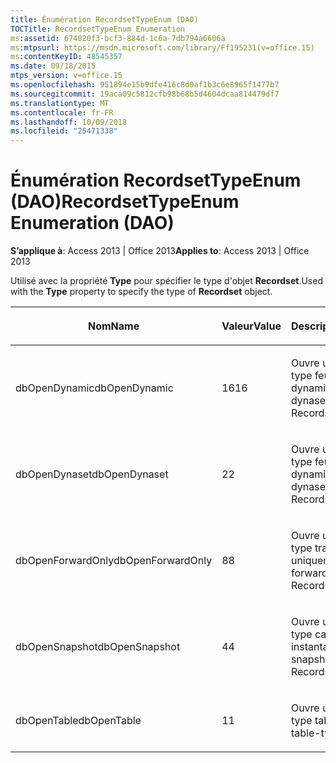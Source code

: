 ```yaml
---
title: Énumération RecordsetTypeEnum (DAO)
TOCTitle: RecordsetTypeEnum Enumeration
ms:assetid: 674020f3-bcf3-884d-1c6a-7db794a6606a
ms:mtpsurl: https://msdn.microsoft.com/library/Ff195231(v=office.15)
ms:contentKeyID: 48545357
ms.date: 09/18/2015
mtps_version: v=office.15
ms.openlocfilehash: 951894e15b9dfe416c8d0af1b3c6e8965f1477b7
ms.sourcegitcommit: 19aca09c5812cfb98b68b5d4604dcaa814479df7
ms.translationtype: MT
ms.contentlocale: fr-FR
ms.lasthandoff: 10/09/2018
ms.locfileid: "25471338"
---
```

# <a name="recordsettypeenum-enumeration-dao"></a><span data-ttu-id="cb100-102">Énumération RecordsetTypeEnum (DAO)</span><span class="sxs-lookup"><span data-stu-id="cb100-102">RecordsetTypeEnum Enumeration (DAO)</span></span>


<span data-ttu-id="cb100-103">**S’applique à**: Access 2013 | Office 2013</span><span class="sxs-lookup"><span data-stu-id="cb100-103">**Applies to**: Access 2013 | Office 2013</span></span>

<span data-ttu-id="cb100-104">Utilisé avec la propriété **Type** pour spécifier le type d'objet **Recordset**.</span><span class="sxs-lookup"><span data-stu-id="cb100-104">Used with the **Type** property to specify the type of **Recordset** object.</span></span>

<table>
<colgroup>
<col style="width: 33%" />
<col style="width: 33%" />
<col style="width: 33%" />
</colgroup>
<thead>
<tr class="header">
<th><p><span data-ttu-id="cb100-105">Nom</span><span class="sxs-lookup"><span data-stu-id="cb100-105">Name</span></span></p></th>
<th><p><span data-ttu-id="cb100-106">Valeur</span><span class="sxs-lookup"><span data-stu-id="cb100-106">Value</span></span></p></th>
<th><p><span data-ttu-id="cb100-107">Description</span><span class="sxs-lookup"><span data-stu-id="cb100-107">Description</span></span></p></th>
</tr>
</thead>
<tbody>
<tr class="odd">
<td><p><span data-ttu-id="cb100-108">dbOpenDynamic</span><span class="sxs-lookup"><span data-stu-id="cb100-108">dbOpenDynamic</span></span></p></td>
<td><p><span data-ttu-id="cb100-109">16</span><span class="sxs-lookup"><span data-stu-id="cb100-109">16</span></span></p></td>
<td><p><span data-ttu-id="cb100-110">Ouvre un recordset de type feuille de réponse dynamique</span><span class="sxs-lookup"><span data-stu-id="cb100-110">Opens a dynaset-type Recordset</span></span></p></td>
</tr>
<tr class="even">
<td><p><span data-ttu-id="cb100-111">dbOpenDynaset</span><span class="sxs-lookup"><span data-stu-id="cb100-111">dbOpenDynaset</span></span></p></td>
<td><p><span data-ttu-id="cb100-112">2</span><span class="sxs-lookup"><span data-stu-id="cb100-112">2</span></span></p></td>
<td><p><span data-ttu-id="cb100-113">Ouvre un recordset de type feuille de réponse dynamique</span><span class="sxs-lookup"><span data-stu-id="cb100-113">Opens a dynaset-type Recordset</span></span></p></td>
</tr>
<tr class="odd">
<td><p><span data-ttu-id="cb100-114">dbOpenForwardOnly</span><span class="sxs-lookup"><span data-stu-id="cb100-114">dbOpenForwardOnly</span></span></p></td>
<td><p><span data-ttu-id="cb100-115">8</span><span class="sxs-lookup"><span data-stu-id="cb100-115">8</span></span></p></td>
<td><p><span data-ttu-id="cb100-116">Ouvre un recordset de type transfert uniquement</span><span class="sxs-lookup"><span data-stu-id="cb100-116">Opens a forward-only type Recordset</span></span></p></td>
</tr>
<tr class="even">
<td><p><span data-ttu-id="cb100-117">dbOpenSnapshot</span><span class="sxs-lookup"><span data-stu-id="cb100-117">dbOpenSnapshot</span></span></p></td>
<td><p><span data-ttu-id="cb100-118">4</span><span class="sxs-lookup"><span data-stu-id="cb100-118">4</span></span></p></td>
<td><p><span data-ttu-id="cb100-119">Ouvre un recordset de type capture instantanée</span><span class="sxs-lookup"><span data-stu-id="cb100-119">Opens a snapshot-type Recordset</span></span></p></td>
</tr>
<tr class="odd">
<td><p><span data-ttu-id="cb100-120">dbOpenTable</span><span class="sxs-lookup"><span data-stu-id="cb100-120">dbOpenTable</span></span></p></td>
<td><p><span data-ttu-id="cb100-121">1</span><span class="sxs-lookup"><span data-stu-id="cb100-121">1</span></span></p></td>
<td><p><span data-ttu-id="cb100-122">Ouvre un recordset de type table</span><span class="sxs-lookup"><span data-stu-id="cb100-122">Opens a table-type Recordset</span></span></p></td>
</tr>
</tbody>
</table>

